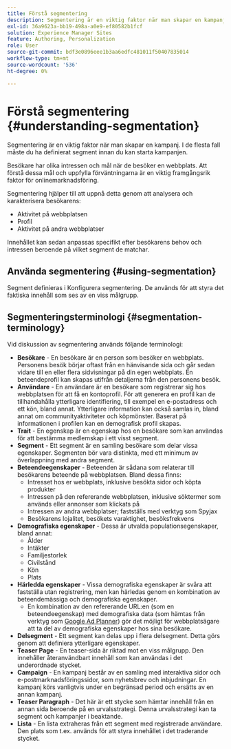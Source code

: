 ```yaml
---
title: Förstå segmentering
description: Segmentering är en viktig faktor när man skapar en kampanj
exl-id: 36a9623a-bb19-498a-a0e9-ef80582b1fcf
solution: Experience Manager Sites
feature: Authoring, Personalization
role: User
source-git-commit: bdf3e0896eee1b3aa6edfc481011f50407835014
workflow-type: tm+mt
source-wordcount: '536'
ht-degree: 0%

---
```


# Förstå segmentering {#understanding-segmentation}

Segmentering är en viktig faktor när man skapar en kampanj. I de flesta fall måste du ha definierat segment innan du kan starta kampanjen.

Besökare har olika intressen och mål när de besöker en webbplats. Att förstå dessa mål och uppfylla förväntningarna är en viktig framgångsrik faktor för onlinemarknadsföring.

Segmentering hjälper till att uppnå detta genom att analysera och karakterisera besökarens:

* Aktivitet på webbplatsen
* Profil
* Aktivitet på andra webbplatser

Innehållet kan sedan anpassas specifikt efter besökarens behov och intressen beroende på vilket segment de matchar.

## Använda segmentering {#using-segmentation}

Segment definieras i Konfigurera segmentering. De används för att styra det faktiska innehåll som ses av en viss målgrupp.<!--Segments are defined in [Configuring Segmentation](/help/sites-administering/campaign-segmentation.md). They are used to steer the actual content seen by a specific target audience.-->

## Segmenteringsterminologi {#segmentation-terminology}

Vid diskussion av segmentering används följande terminologi:

* **Besökare** - En besökare är en person som besöker en webbplats. Personens besök börjar oftast från en hänvisande sida och går sedan vidare till en eller flera sidvisningar på din egen webbplats. En beteendeprofil kan skapas utifrån detaljerna från den personens besök.
* **Användare** - En användare är en besökare som registrerar sig hos webbplatsen för att få en kontoprofil. För att generera en profil kan de tillhandahålla ytterligare identifiering, till exempel en e-postadress och ett kön, bland annat. Ytterligare information kan också samlas in, bland annat om communityaktiviteter och köpmönster. Baserat på informationen i profilen kan en demografisk profil skapas.
* **Trait** - En egenskap är en egenskap hos en besökare som kan användas för att bestämma medlemskap i ett visst segment.
* **Segment** - Ett segment är en samling besökare som delar vissa egenskaper. Segmenten bör vara distinkta, med ett minimum av överlappning med andra segment.
* **Beteendeegenskaper** - Beteenden är sådana som relaterar till besökarens beteende på webbplatsen. Bland dessa finns:
   * Intresset hos er webbplats, inklusive besökta sidor och köpta produkter
   * Intressen på den refererande webbplatsen, inklusive söktermer som används eller annonser som klickats på
   * Intressen av andra webbplatser; fastställs med verktyg som Spyjax
   * Besökarens lojalitet, besökets varaktighet, besöksfrekvens
* **Demografiska egenskaper** - Dessa är utvalda populationsegenskaper, bland annat:
   * Ålder
   * Intäkter
   * Familjestorlek
   * Civilstånd
   * Kön
   * Plats
* **Härledda egenskaper** - Vissa demografiska egenskaper är svåra att fastställa utan registrering, men kan härledas genom en kombination av beteendemässiga och demografiska egenskaper.
   * En kombination av den refererande URL:en (som en beteendeegenskap) med demografiska data (som hämtas från verktyg som [Google Ad Planner](https://www.google.com/adplanner/)) gör det möjligt för webbplatsägare att ta del av demografiska egenskaper hos sina besökare.
* **Delsegment** - Ett segment kan delas upp i flera delsegment. Detta görs genom att definiera ytterligare egenskaper.
* **Teaser Page** - En teaser-sida är riktad mot en viss målgrupp. Den innehåller återanvändbart innehåll som kan användas i det underordnade stycket.
* **Campaign** - En kampanj består av en samling med interaktiva sidor och e-postmarknadsföringssidor, som nyhetsbrev och inbjudningar. En kampanj körs vanligtvis under en begränsad period och ersätts av en annan kampanj.
* **Teaser Paragraph** - Det här är ett stycke som hämtar innehåll från en annan sida beroende på en urvalsstrategi. Denna urvalsstrategi kan ta segment och kampanjer i beaktande.
* **Lista** - En lista extraheras från ett segment med registrerade användare. Den plats som t.ex. används för att styra innehållet i det traderande stycket.
